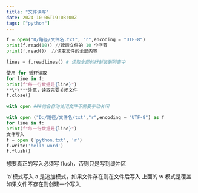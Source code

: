 ```yaml
---
title: "文件读写"
date: 2024-10-06T19:08:00Z
tags: ["python"]
---
```


```python
f = open("D/路径/文件名.txt", "r",encoding = "UTF-8")
print(f.read(10)) //读取文件的 10 个字节
print(f.read()） //读取文件的全部内容

lines = f.readlines() # 读取全部的行封装到列表中

使用 for 循环读取
for line in f:
print(f"每一行数据是{line}")
**\*\***注意，读取完要关闭文件
f.close()

with open ###他会自动关闭文件不需要手动关闭

with open ("D:/路径/文件名/txt","r",encoding = "UTF-8") as f
for line in f:
print(f"每一行数据是{line}")
文件写入
f = open ('python.txt', 'r')
f.write('hello word')
f.flush()
```
想要真正的写入必须写 flush，否则只是写到缓冲区

'a'模式写入
a 是追加模式，如果文件存在则在文件后写入
上面的 w 模式是覆盖
如果文件不存在则创建一个写入
